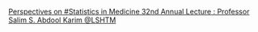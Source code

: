 [Perspectives on #Statistics in Medicine 32nd Annual Lecture : Professor Salim S. Abdool Karim   @LSHTM](https://qi.tc/qi/113398)